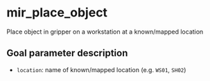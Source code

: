 # mir_place_object

Place object in gripper on a workstation at a known/mapped location

## Goal parameter description

- `location`: name of known/mapped location (e.g. `WS01`, `SH02`) 
